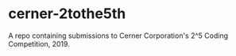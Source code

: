 # cerner-2tothe5th
A repo containing submissions to Cerner Corporation's 2^5 Coding Competition, 2019.
